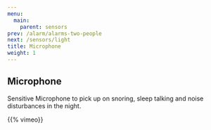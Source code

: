 ```yaml
---
menu:
  main:
    parent: sensors
prev: /alarm/alarms-two-people
next: /sensors/light
title: Microphone
weight: 1
---
```


## Microphone


Sensitive Microphone to pick up on snoring, sleep talking and noise disturbances in the night.

{{% vimeo}}